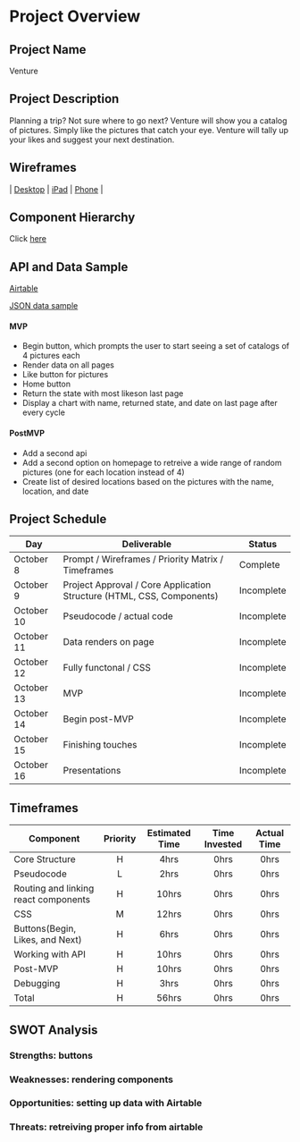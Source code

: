 # Project Overview

## Project Name

Venture

## Project Description

Planning a trip? Not sure where to go next? Venture will show you a catalog of pictures. Simply like the pictures that catch your eye. Venture will tally up your likes and suggest your next destination. 

## Wireframes

| [Desktop](https://user-images.githubusercontent.com/69740725/95577622-84d8a380-0a00-11eb-8570-efd4b4475e35.png) |
[iPad](https://user-images.githubusercontent.com/69740725/95577678-9fab1800-0a00-11eb-899e-493e3780647b.png) |
[Phone](https://user-images.githubusercontent.com/69740725/95577680-a3d73580-0a00-11eb-91cc-7cae7cf58fe0.png) |

## Component Hierarchy

Click [here](https://user-images.githubusercontent.com/69740725/95585142-d1c27700-0a0c-11eb-8f2c-acbea12b1652.png)


## API and Data Sample

[Airtable](https://airtable.com/api?utm_source=google&utm_campaign=airtable_desknar&utm_term=airtable%20api&utm_content=465926015432&utm_extra2=&utm_extra4=g&campaignid=936407691&adgroupid=110555501161&feeditemid=&targetid=kwd-369514580387&loc_physical_ms=9007733&matchtype=e&network=g&device=c&devicemodel=&gclid=CjwKCAjwlID8BRAFEiwAnUoK1SjExStbCkyldQUrXSlEissYly6L4tOlqh6aPD8mQxQ-J14PTuflMhoCIqQQAvD_BwE&creative=465926015432&keyword=airtable%20api&placement=&target=&adposition=&gclid=CjwKCAjwlID8BRAFEiwAnUoK1SjExStbCkyldQUrXSlEissYly6L4tOlqh6aPD8mQxQ-J14PTuflMhoCIqQQAvD_BwE)

[JSON data sample](https://user-images.githubusercontent.com/69740725/95589025-2ae0d980-0a12-11eb-9b14-b1e30cc9f88e.png)

#### MVP 

- Begin button, which prompts the user to start seeing a set of catalogs of 4 pictures each
- Render data on all pages
- Like button for pictures
- Home button
- Return the state with most likeson last page
- Display a chart with name, returned state, and date on last page after every cycle

#### PostMVP  

- Add a second api
- Add a second option on homepage to retreive a wide range of random pictures (one for each location instead of 4)
- Create list of desired locations based on the pictures with the name, location, and date

## Project Schedule 

|  Day | Deliverable | Status
|---|---| ---|
|October 8| Prompt / Wireframes / Priority Matrix / Timeframes | Complete
|October 9| Project Approval / Core Application Structure (HTML, CSS, Components)| Incomplete
|October 10| Pseudocode / actual code | Incomplete
|October 11| Data renders on page | Incomplete
|October 12| Fully functonal / CSS  | Incomplete
|October 13| MVP | Incomplete
|October 14| Begin post-MVP| Incomplete
|October 15| Finishing touches | Incomplete
|October 16| Presentations | Incomplete


## Timeframes

| Component | Priority | Estimated Time | Time Invested | Actual Time |
| --- | :---: |  :---: | :---: | :---: |
| Core Structure | H | 4hrs| 0hrs | 0hrs |
| Pseudocode | L | 2hrs| 0hrs | 0hrs |
| Routing and linking react components | H | 10hrs| 0hrs | 0hrs |
| CSS | M | 12hrs| 0hrs | 0hrs |
| Buttons(Begin, Likes, and Next) | H | 6hrs| 0hrs | 0hrs |
| Working with API | H | 10hrs| 0hrs | 0hrs |
| Post-MVP | H | 10hrs| 0hrs | 0hrs |
| Debugging | H | 3hrs| 0hrs | 0hrs |
| Total | H | 56hrs| 0hrs | 0hrs |

## SWOT Analysis

### Strengths: buttons

### Weaknesses: rendering components

### Opportunities: setting up data with Airtable

### Threats: retreiving proper info from airtable
